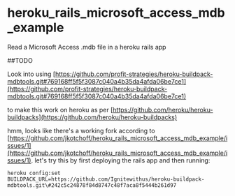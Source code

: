 heroku_rails_microsoft_access_mdb_example
=========================================

Read a Microsoft Access .mdb file in a heroku rails app

##TODO

Look into using
[https://github.com/profit-strategies/heroku-buildpack-mdbtools.git#769168ff5f5f3087c040a4b35da4afda06be7ce1](https://github.com/profit-strategies/heroku-buildpack-mdbtools.git#769168ff5f5f3087c040a4b35da4afda06be7ce1)

to make this work on heroku as per
[https://github.com/heroku/heroku-buildpacks](https://github.com/heroku/heroku-buildpacks)

hmm, looks like there's a working fork according to [https://github.com/jkotchoff/heroku_rails_microsoft_access_mdb_example/issues/1](https://github.com/jkotchoff/heroku_rails_microsoft_access_mdb_example/issues/1). let's try this by first deploying the rails app and then running:
```
heroku config:set BUILDPACK_URL=https://github.com/Ignitewithus/heroku-buildpack-mdbtools.git\#242c5c24878f84d8747c48f7aca8f5444b261d97
```
